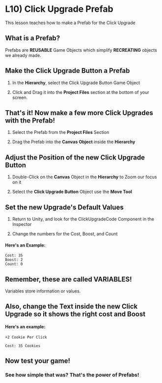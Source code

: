 # L10) Click Upgrade Prefab

This lesson teaches how to make a Prefab for the Click Upgrade

## What is a Prefab?

Prefabs are **REUSABLE** Game Objects which simplify **RECREATING** objects we already made.

## Make the Click Upgrade Button a Prefab

1. In the **Hierarchy**, select the Click Upgrade Button Game Object

2. Click and Drag it into the **Project Files** section at the bottom of your screen.

## That's it! Now make a few more Click Upgrades with the Prefab!

1. Select the Prefab from the **Project Files** Section 

2. Drag the Prefab into the **Canvas Object** inside the **Hierarchy**

## Adjust the Position of the new Click Upgrade Button

1) Double-Click on the **Canvas** Object in the **Hierarchy** to Zoom our focus on it

2) Select the **Click Upgrade Button** Object use the **Move Tool**

## Set the new Upgrade's Default Values

1) Return to Unity, and look for the ClickUpgradeCode Component in the Inspector

2) Change the numbers for the Cost, Boost, and Count

#### Here's an Example:

    Cost: 35
    Boost: 2
    Count: 0

## Remember, these are called VARIABLES!

Variables store information or values.   

## Also, change the Text inside the new Click Upgrade so it shows the right cost and Boost

#### Here's an example:

    +2 Cookie Per Click

    Cost: 35 Cookies

## Now test your game!

### See how simple that was? That's the power of Prefabs!